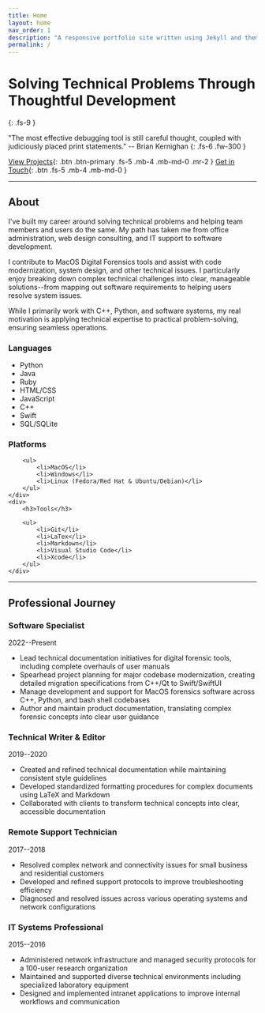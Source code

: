 ```yaml
---
title: Home
layout: home
nav_order: 1
description: "A responsive portfolio site written using Jekyll and themed with Just the Docs"
permalink: /
---
```


# Solving Technical Problems Through Thoughtful Development
{: .fs-9 }

"The most effective debugging tool is still careful thought, coupled with judiciously placed print statements." -- Brian Kernighan
{: .fs-6 .fw-300 }

[View Projects](#projects){: .btn .btn-primary .fs-5 .mb-4 .mb-md-0 .mr-2 }
[Get in Touch](#contact){: .btn .fs-5 .mb-4 .mb-md-0 }

---

## About

I've built my career around solving technical problems and helping team members and users do the same. My path has taken me from office administration, web design consulting, and IT support to software development.

I contribute to MacOS Digital Forensics tools and assist with code modernization, system design, and other technical issues. I particularly enjoy breaking down complex technical challenges into clear, manageable solutions--from mapping out software requirements to helping users resolve system issues.

While I primarily work with C++, Python, and software systems, my real motivation is applying technical expertise to practical problem-solving, ensuring seamless operations.

<div class="skills-grid">
    <div>
        <h3>Languages</h3>
        <ul>
            <li>Python</li>
            <li>Java</li>
            <li>Ruby</li>
            <li>HTML/CSS</li>
            <li>JavaScript</li>
            <li>C++</li>
            <li>Swift</li>
            <li>SQL/SQLite</li>
        </ul>
    </div>
    <div>
        <h3>Platforms</h3>

        <ul>
            <li>MacOS</li>
            <li>Windows</li>
            <li>Linux (Fedora/Red Hat & Ubuntu/Debian)</li>
        </ul>
    </div>
    <div>
        <h3>Tools</h3>

        <ul>
            <li>Git</li>
            <li>LaTex</li>
            <li>Markdown</li>
            <li>Visual Studio Code</li>
            <li>Xcode</li>
        </ul>
    </div>
</div>

---

## Professional Journey

### Software Specialist

2022--Present

- Lead technical documentation initiatives for digital forensic tools, including complete overhauls of user manuals
- Spearhead project planning for major codebase modernization, creating detailed migration specifications from C++/Qt to Swift/SwiftUI
- Manage development and support for MacOS forensics software across C++, Python, and bash shell codebases
- Author and maintain product documentation, translating complex forensic concepts into clear user guidance

### Technical Writer & Editor

2019--2020

- Created and refined technical documentation while maintaining consistent style guidelines
- Developed standardized formatting procedures for complex documents using LaTeX and Markdown
- Collaborated with clients to transform technical concepts into clear, accessible documentation

### Remote Support Technician

2017--2018

- Resolved complex network and connectivity issues for small business and residential customers
- Developed and refined support protocols to improve troubleshooting efficiency
- Diagnosed and resolved issues across various operating systems and network configurations

### IT Systems Professional

2015--2016

- Administered network infrastructure and managed security protocols for a 100-user research organization
- Maintained and supported diverse technical environments including specialized laboratory equipment
- Designed and implemented intranet applications to improve internal workflows and communication
